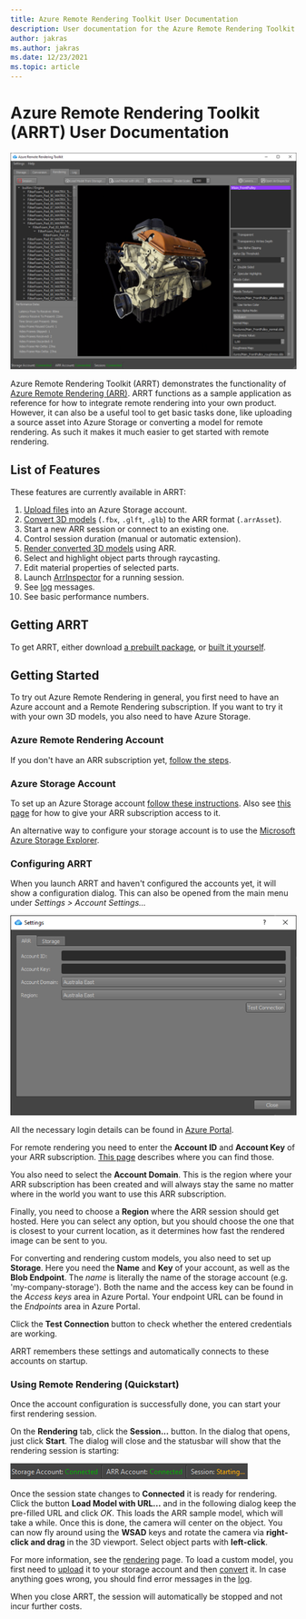 ```yaml
---
title: Azure Remote Rendering Toolkit User Documentation
description: User documentation for the Azure Remote Rendering Toolkit
author: jakras
ms.author: jakras
ms.date: 12/23/2021
ms.topic: article
---
```


# Azure Remote Rendering Toolkit (ARRT) User Documentation

![ARRT material editing view](media/ARRT.png)

Azure Remote Rendering Toolkit (ARRT) demonstrates the functionality of [Azure Remote Rendering (ARR)](https://docs.microsoft.com/azure/remote-rendering). ARRT functions as a sample application as reference for how to integrate remote rendering into your own product. However, it can also be a useful tool to get basic tasks done, like uploading a source asset into Azure Storage or converting a model for remote rendering. As such it makes it much easier to get started with remote rendering.

## List of Features

These features are currently available in ARRT:

1. [Upload files](upload.md) into an Azure Storage account.
1. [Convert 3D models](conversion.md) (`.fbx`, `.glft`, `.glb`) to the ARR format (`.arrAsset`).
1. Start a new ARR session or connect to an existing one.
1. Control session duration (manual or automatic extension).
1. [Render converted 3D models](rendering.md) using ARR.
1. Select and highlight object parts through raycasting.
1. Edit material properties of selected parts.
1. Launch [ArrInspector](https://docs.microsoft.com/azure/remote-rendering/resources/tools/arr-inspector) for a running session.
1. See [log](log-panel.md) messages.
1. See basic performance numbers.

## Getting ARRT

To get ARRT, either download [a prebuilt package](https://github.com/Azure/azure-remote-rendering-asset-tool/releases), or [built it yourself](../README.md#building-arrt).

## Getting Started

To try out Azure Remote Rendering in general, you first need to have an Azure account and a Remote Rendering subscription. If you want to try it with your own 3D models, you also need to have Azure Storage.

### Azure Remote Rendering Account

If you don't have an ARR subscription yet, [follow the steps](https://docs.microsoft.com/azure/remote-rendering/how-tos/create-an-account).

### Azure Storage Account

To set up an Azure Storage account [follow these instructions](https://docs.microsoft.com/azure/storage/common/storage-account-create?tabs=azure-portal). Also see [this page](https://docs.microsoft.com/azure/remote-rendering/how-tos/conversion/blob-storage) for how to give your ARR subscription access to it.

An alternative way to configure your storage account is to use the [Microsoft Azure Storage Explorer](https://azure.microsoft.com/features/storage-explorer/).

### Configuring ARRT

When you launch ARRT and haven't configured the accounts yet, it will show a configuration dialog. This can also be opened from the main menu under *Settings > Account Settings...*

![ARRT settings dialog](media/settings-dlg.png)

All the necessary login details can be found in [Azure Portal](https://portal.azure.com).

For remote rendering you need to enter the **Account ID** and **Account Key** of your ARR subscription. [This page](https://docs.microsoft.com/azure/remote-rendering/how-tos/create-an-account#retrieve-the-account-information) describes where you can find those.

You also need to select the **Account Domain**. This is the region where your ARR subscription has been created and will always stay the same no matter where in the world you want to use this ARR subscription.

Finally, you need to choose a **Region** where the ARR session should get hosted. Here you can select any option, but you should choose the one that is closest to your current location, as it determines how fast the rendered image can be sent to you.

For converting and rendering custom models, you also need to set up **Storage**. Here you need the **Name** and **Key** of your account, as well as the **Blob Endpoint**. The *name* is literally the name of the storage account (e.g. 'my-company-storage'). Both the name and the access key can be found in the *Access keys* area in Azure Portal. Your endpoint URL can be found in the *Endpoints* area in Azure Portal.

Click the **Test Connection** button to check whether the entered credentials are working.

ARRT remembers these settings and automatically connects to these accounts on startup.

### Using Remote Rendering (Quickstart)

Once the account configuration is successfully done, you can start your first rendering session.

On the **Rendering** tab, click the **Session...** button. In the dialog that opens, just click **Start**. The dialog will close and the statusbar will show that the rendering session is starting:

![Statusbar showing session starting state](media/statusbar-starting.png)

Once the session state changes to **Connected** it is ready for rendering. Click the button **Load Model with URL...** and in the following dialog keep the pre-filled URL and click *OK*. This loads the ARR sample model, which will take a while. Once this is done, the camera will center on the object. You can now fly around using the **WSAD** keys and rotate the camera via **right-click and drag** in the 3D viewport. Select object parts with **left-click**.

For more information, see the [rendering](rendering.md) page. To load a custom model, you first need to [upload](upload.md) it to your storage account and then [convert](conversion.md) it. In case anything goes wrong, you should find error messages in the [log](log-panel.md).

When you close ARRT, the session will automatically be stopped and not incur further costs.
